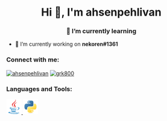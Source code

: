 <h1 align="center">Hi 👋, I'm ahsenpehlivan</h1>
<h3 align="center">🌱 I’m currently learning</h3>

- 🔭 I’m currently working on **nekoren#1361**

<h3 align="left">Connect with me:</h3>
<p align="left">
<a href="https://linkedin.com/in/ahsenpehlivan" target="blank"><img align="center" src="https://raw.githubusercontent.com/rahuldkjain/github-profile-readme-generator/master/src/images/icons/Social/linked-in-alt.svg" alt="ahsenpehlivan" height="30" width="40" /></a>
<a href="https://discord.gg/ashen" target="blank"><img align="center" src="https://raw.githubusercontent.com/rahuldkjain/github-profile-readme-generator/master/src/images/icons/Social/discord.svg" alt="grk800" height="30" width="40" /></a>
</p>

<h3 align="left">Languages and Tools:</h3>
<p align="left"> <a href="https://www.java.com" target="_blank" rel="noreferrer"> <img src="https://raw.githubusercontent.com/devicons/devicon/master/icons/java/java-original.svg" alt="java" width="40" height="40"/> </a> <a href="https://www.python.org" target="_blank" rel="noreferrer"> <img src="https://raw.githubusercontent.com/devicons/devicon/master/icons/python/python-original.svg" alt="python" width="40" height="40"/> </a> </p>
